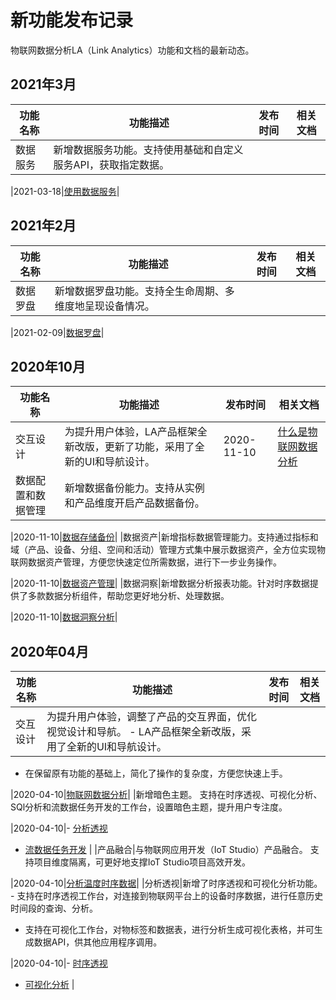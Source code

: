 # 新功能发布记录

物联网数据分析LA（Link Analytics）功能和文档的最新动态。

## 2021年3月

|功能名称|功能描述|发布时间|相关文档|
|----|----|----|----|
|数据服务|新增数据服务功能。支持使用基础和自定义服务API，获取指定数据。

|2021-03-18|[使用数据服务](/cn.zh-CN/数据服务/使用数据服务.md)|

## 2021年2月

|功能名称|功能描述|发布时间|相关文档|
|----|----|----|----|
|数据罗盘|新增数据罗盘功能。支持全生命周期、多维度地呈现设备情况。

|2021-02-09|[数据罗盘](/cn.zh-CN/数据罗盘/全局总览.md)|

## 2020年10月

|功能名称|功能描述|发布时间|相关文档|
|----|----|----|----|
|交互设计|为提升用户体验，LA产品框架全新改版，更新了功能，采用了全新的UI和导航设计。|2020-11-10|[什么是物联网数据分析]()|
|数据配置和数据管理|新增数据备份能力。支持从实例和产品维度开启产品数据备份。

|2020-11-10|[数据存储备份]()|
|数据资产|新增指标数据管理能力。支持通过指标和域（产品、设备、分组、空间和活动）管理方式集中展示数据资产，全方位实现物联网数据资产管理，方便您快速定位所需数据，进行下一步业务操作。

|2020-11-10|[数据资产管理]()|
|数据洞察|新增数据分析报表功能。针对时序数据提供了多款数据分析组件，帮助您更好地分析、处理数据。

|2020-11-10|[数据洞察分析]()|

## 2020年04月

|功能名称|功能描述|发布时间|相关文档|
|----|----|----|----|
|交互设计|为提升用户体验，调整了产品的交互界面，优化视觉设计和导航。 -   LA产品框架全新改版，采用了全新的UI和导航设计。
-   在保留原有功能的基础上，简化了操作的复杂度，方便您快速上手。

|2020-04-10|[物联网数据分析](https://help.aliyun.com/product/113682.html)|
|新增暗色主题。 支持在时序透视、可视化分析、SQl分析和流数据任务开发的工作台，设置暗色主题，提升用户专注度。

|2020-04-10|-   [分析透视](/cn.zh-CN/物联网数据分析（老版本）/分析透视/概述.md)
-   [流数据任务开发](/cn.zh-CN/物联网数据分析（老版本）/任务开发/流数据任务开发.md) |
|产品融合|与物联网应用开发（IoT Studio）产品融合。 支持项目维度隔离，可更好地支撑IoT Studio项目高效开发。

|2020-04-10|[分析温度时序数据]()|
|分析透视|新增了时序透视和可视化分析功能。 -   支持在时序透视工作台，对连接到物联网平台上的设备时序数据，进行任意历史时间段的查询、分析。
-   支持在可视化工作台，对物标签和数据表，进行分析生成可视化表格，并可生成数据API，供其他应用程序调用。

|2020-04-10|-   [时序透视](/cn.zh-CN/物联网数据分析（老版本）/分析透视/时序透视.md)
-   [可视化分析](/cn.zh-CN/物联网数据分析（老版本）/分析透视/可视化分析.md) |

